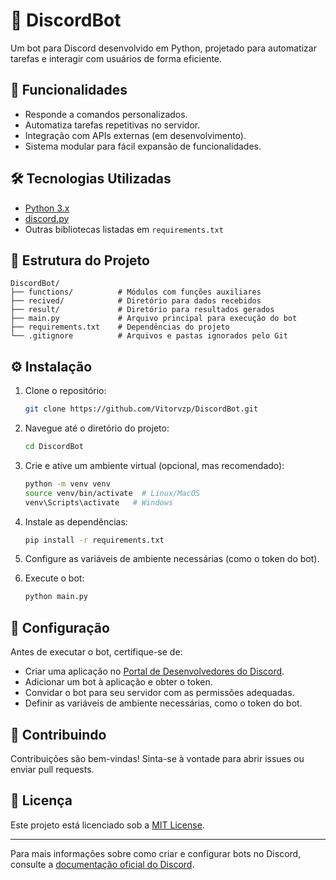 
# 🤖 DiscordBot

Um bot para Discord desenvolvido em Python, projetado para automatizar tarefas e interagir com usuários de forma eficiente.

## 🚀 Funcionalidades

- Responde a comandos personalizados.
- Automatiza tarefas repetitivas no servidor.
- Integração com APIs externas (em desenvolvimento).
- Sistema modular para fácil expansão de funcionalidades.

## 🛠️ Tecnologias Utilizadas

- [Python 3.x](https://www.python.org/)
- [discord.py](https://discordpy.readthedocs.io/en/stable/)
- Outras bibliotecas listadas em `requirements.txt`

## 📁 Estrutura do Projeto

```
DiscordBot/
├── functions/          # Módulos com funções auxiliares
├── recived/            # Diretório para dados recebidos
├── result/             # Diretório para resultados gerados
├── main.py             # Arquivo principal para execução do bot
├── requirements.txt    # Dependências do projeto
└── .gitignore          # Arquivos e pastas ignorados pelo Git
```

## ⚙️ Instalação

1. Clone o repositório:
   ```bash
   git clone https://github.com/Vitorvzp/DiscordBot.git
   ```

2. Navegue até o diretório do projeto:
   ```bash
   cd DiscordBot
   ```

3. Crie e ative um ambiente virtual (opcional, mas recomendado):
   ```bash
   python -m venv venv
   source venv/bin/activate  # Linux/MacOS
   venv\Scripts\activate   # Windows
   ```

4. Instale as dependências:
   ```bash
   pip install -r requirements.txt
   ```

5. Configure as variáveis de ambiente necessárias (como o token do bot).

6. Execute o bot:
   ```bash
   python main.py
   ```

## 🔧 Configuração

Antes de executar o bot, certifique-se de:

- Criar uma aplicação no [Portal de Desenvolvedores do Discord](https://discord.com/developers/applications).
- Adicionar um bot à aplicação e obter o token.
- Convidar o bot para seu servidor com as permissões adequadas.
- Definir as variáveis de ambiente necessárias, como o token do bot.

## 🤝 Contribuindo

Contribuições são bem-vindas! Sinta-se à vontade para abrir issues ou enviar pull requests.

## 📄 Licença

Este projeto está licenciado sob a [MIT License](LICENSE).

---

Para mais informações sobre como criar e configurar bots no Discord, consulte a [documentação oficial do Discord](https://discord.com/developers/docs/intro).

